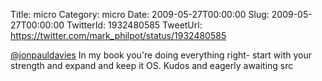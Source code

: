 Title: micro
Category: micro
Date: 2009-05-27T00:00:00
Slug: 2009-05-27T00:00:00
TwitterId: 1932480585
TweetUrl: https://twitter.com/mark_philpot/status/1932480585

[@jonpauldavies](https://twitter.com/jonpauldavies) In my book you're doing everything right- start with your strength and expand and keep it OS. Kudos and eagerly awaiting src